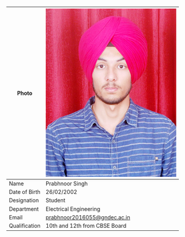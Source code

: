 
| Photo | ![Display picture](Photos/Prabh.jpg) 
| ------ | -------- |
| Name | Prabhnoor Singh |
| Date of Birth | 26/02/2002 |
| Designation | Student |
| Department | Electrical Engineering |
| Email | prabhnoor2016055@gndec.ac.in |
| Qualification | 10th and 12th from CBSE Board |
